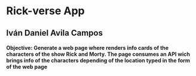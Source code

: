 # Rick-verse App
## Iván Daniel Avila Campos

#### Objective: Generate a web page where renders info cards of the characters of the show Rick and Morty. The page consumes an API wich brings info of the characters depending of the location typed in the form of the web page